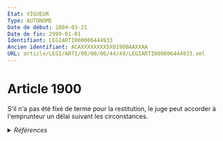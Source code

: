 ```yaml
---
État: VIGUEUR
Type: AUTONOME
Date de début: 1804-03-21
Date de fin: 2999-01-01
Identifiant: LEGIARTI000006444933
Ancien identifiant: ACAXXXXXXXX5X01900AAXXAA
URL: article/LEGI/ARTI/00/00/06/44/49/LEGIARTI000006444933.xml
---
```


<h1>Article 1900</h1>

S'il n'a pas été fixé de terme pour la restitution, le juge peut accorder à
l'emprunteur un délai suivant les circonstances.


<details>
  <summary><em>Références</em></summary>

  <h2>Références faites par l'article</h2>
  
  <ul>
    <li>
      CREATION source Loi 1804-03-09 promulguée le 19 mars 1804
    </li>
  </ul>
</details>
